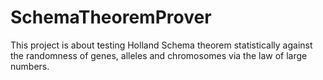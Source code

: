 # SchemaTheoremProver
This project is about testing Holland Schema theorem statistically against the randomness of genes, alleles and chromosomes via the law of large numbers. 

